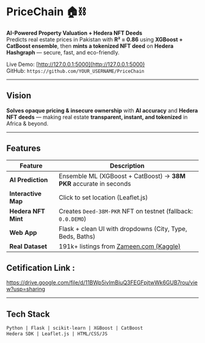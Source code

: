 # PriceChain 🏠⛓️

**AI-Powered Property Valuation + Hedera NFT Deeds**  
Predicts real estate prices in Pakistan with **R² = 0.86** using **XGBoost + CatBoost ensemble**, then **mints a tokenized NFT deed** on **Hedera Hashgraph** — secure, fast, and eco-friendly.

Live Demo: [http://127.0.0.1:5000](http://127.0.0.1:5000)  
GitHub: `https://github.com/YOUR_USERNAME/PriceChain`

---

## Vision
**Solves opaque pricing & insecure ownership** with **AI accuracy** and **Hedera NFT deeds** — making real estate **transparent, instant, and tokenized** in Africa & beyond.

---

## Features
| Feature | Description |
|-------|-----------|
| **AI Prediction** | Ensemble ML (XGBoost + CatBoost) → **38M PKR** accurate in seconds |
| **Interactive Map** | Click to set location (Leaflet.js) |
| **Hedera NFT Mint** | Creates `Deed-38M-PKR` NFT on testnet (fallback: `0.0.DEMO`) |
| **Web App** | Flask + clean UI with dropdowns (City, Type, Beds, Baths) |
| **Real Dataset** | 191k+ listings from [Zameen.com (Kaggle)](https://www.kaggle.com/datasets/huzzefakhan/zameencom-property-data-pakistan) |

## Cetification Link : 
https://drive.google.com/file/d/11BWp5ivImBiuQ3FEGFpjtwWk6GUB7rou/view?usp=sharing

---

## Tech Stack
```txt
Python | Flask | scikit-learn | XGBoost | CatBoost  
Hedera SDK | Leaflet.js | HTML/CSS/JS
